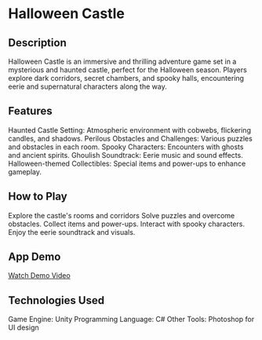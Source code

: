 # Halloween Castle

## Description
Halloween Castle is an immersive and thrilling adventure game set in a mysterious and haunted castle, perfect for the Halloween season. Players explore dark corridors, secret chambers, and spooky halls, encountering eerie and supernatural characters along the way.

## Features
Haunted Castle Setting: Atmospheric environment with cobwebs, flickering candles, and shadows.
Perilous Obstacles and Challenges: Various puzzles and obstacles in each room.
Spooky Characters: Encounters with ghosts and ancient spirits.
Ghoulish Soundtrack: Eerie music and sound effects.
Halloween-themed Collectibles: Special items and power-ups to enhance gameplay.

## How to Play
Explore the castle's rooms and corridors
Solve puzzles and overcome obstacles.
Collect items and power-ups.
Interact with spooky characters.
Enjoy the eerie soundtrack and visuals.

## App Demo
[Watch Demo Video](https://youtu.be/jfXipLqGUhg)

## Technologies Used
Game Engine: Unity
Programming Language: C#
Other Tools: Photoshop for UI design

